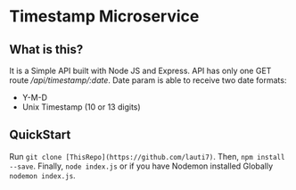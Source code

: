 # Timestamp Microservice
## What is this?
It is a Simple API built with Node JS and Express. API has only one GET route */api/timestamp/:date*. Date param is able to receive two date formats:
  - Y-M-D
  - Unix Timestamp (10 or 13 digits)

## QuickStart
Run `git clone [ThisRepo](https://github.com/lauti7)`.
Then, `npm install --save`. Finally, `node index.js` or if you have Nodemon installed Globally `nodemon index.js`.
